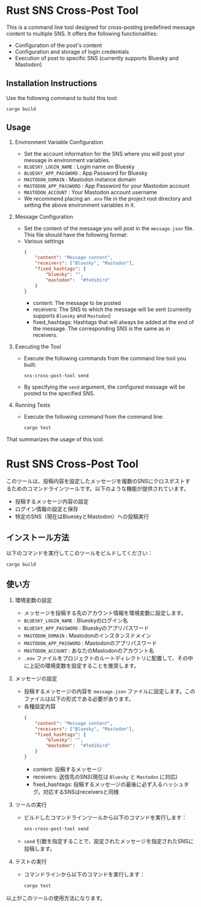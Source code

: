 # Rust SNS Cross-Post Tool

This is a command line tool designed for cross-posting predefined message content to multiple SNS. It offers the following functionalities:

- Configuration of the post's content
- Configuration and storage of login credentials
- Execution of post to specific SNS (currently supports Bluesky and Mastodon)

## Installation Instructions

Use the following command to build this tool:

```shell
cargo build
```

## Usage

1. Environment Variable Configuration
    - Set the account information for the SNS where you will post your message in environment variables.
    - `BLUESKY_LOGIN_NAME` : Login name on Bluesky
    - `BLUESKY_APP_PASSWORD` : App Password for Bluesky
    - `MASTODON_DOMAIN` : Mastodon instance domain
    - `MASTODON_APP_PASSWORD` : App Password for your Mastodon account
    - `MASTODON_ACCOUNT` : Your Mastodon account username
    - We recommend placing an `.env` file in the project root directory and setting the above environment variables in it.

2. Message Configuration
    - Set the content of the message you will post in the `message.json` file. This file should have the following format:
    - Various settings
        ```json
        {
            "content": "Message content",
            "receivers": ["Bluesky", "Mastodon"],
            "fixed_hashtags": {
                "bluesky": "",
                "mastodon":  "#fedibird"
            }
        }
        ```
        - content: The message to be posted
        - receivers: The SNS to which the message will be sent (currently supports `Bluesky` and `Mastodon`)
        - fixed_hashtags: Hashtags that will always be added at the end of the message. The corresponding SNS is the same as in receivers.

3. Executing the Tool
    - Execute the following commands from the command line tool you built:

        ```sh
        sns-cross-post-tool send
        ```

    - By specifying the `send` argument, the configured message will be posted to the specified SNS.

4. Running Tests
    - Execute the following command from the command line:

        ```sh
        cargo test
        ```

That summarizes the usage of this tool.

# Rust SNS Cross-Post Tool

このツールは、投稿内容を設定したメッセージを複数のSNSにクロスポストするためのコマンドラインツールです。以下のような機能が提供されています。

- 投稿するメッセージ内容の設定
- ログイン情報の設定と保存
- 特定のSNS（現在はBlueskyとMastodon）への投稿実行

## インストール方法

以下のコマンドを実行してこのツールをビルドしてください：

```shell
cargo build
```

## 使い方

1. 環境変数の設定
    - メッセージを投稿する先のアカウント情報を環境変数に設定します。
    - `BLUESKY_LOGIN_NAME` : Blueskyのログイン名
    - `BLUESKY_APP_PASSWORD` : Blueskyのアプリパスワード
    - `MASTODON_DOMAIN` : Mastodonのインスタンスドメイン
    - `MASTODON_APP_PASSWORD` : Mastodonのアプリパスワード
    - `MASTODON_ACCOUNT` : あなたのMastodonのアカウント名
    - `.env` ファイルをプロジェクトのルートディレクトリに配置して、その中に上記の環境変数を設定することを推奨します。

2. メッセージの設定
    - 投稿するメッセージの内容を `message.json` ファイルに設定します。このファイルは以下の形式である必要があります。
    - 各種設定内容 
        ```json
        {
            "content": "Message content",
            "receivers": ["Bluesky", "Mastodon"],
            "fixed_hashtags": {
                "bluesky": "",
                "mastodon":  "#fedibird"
            }
        }
        ```
      - content: 投稿するメッセージ
      - receivers: 送信先のSNS(現在は `Bluesky` と `Mastodon` に対応)
      - fixed_hashtags: 投稿するメッセージの最後に必ず入るハッシュタグ。対応するSNSはreceiversと同様

3. ツールの実行
    - ビルドしたコマンドラインツールから以下のコマンドを実行します：

        ```sh
        sns-cross-post-tool send
        ```

    - `send` 引数を指定することで、設定されたメッセージを指定されたSNSに投稿します。

4. テストの実行
    - コマンドラインから以下のコマンドを実行します：

        ```sh
        cargo test
        ```

以上がこのツールの使用方法になります。
